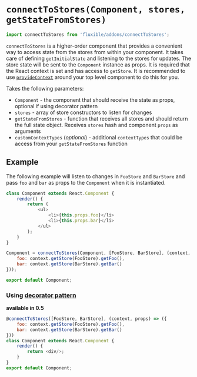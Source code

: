 # `connectToStores(Component, stores, getStateFromStores)`

```js
import connectToStores from 'fluxible/addons/connectToStores';
```

`connectToStores` is a higher-order component that provides a convenient way to access state from the stores from within your component. It takes care of defining `getInitialState` and listening to the stores for updates. The store state will be sent to the `Component` instance as props. It is required that the React context is set and has access to `getStore`. It is recommended to use [`provideContext`](provideContext.md) around your top level component to do this for you.

Takes the following parameters:

 * `Component` - the component that should receive the state as props, optional if using decorator pattern
 * `stores` - array of store constructors to listen for changes
 * `getStateFromStores` - function that receives all stores and should return the full state object. Receives `stores` hash and component `props` as arguments
 * `customContextTypes` (*optional*) - additional `contextTypes` that could be access from your `getStateFromStores` function

## Example

The following example will listen to changes in `FooStore` and `BarStore` and pass `foo` and `bar` as props to the `Component` when it is instantiated.

```js
class Component extends React.Component {
    render() {
        return (
            <ul>
                <li>{this.props.foo}</li>
                <li>{this.props.bar}</li>
            </ul>
        );
    }
}

Component = connectToStores(Component, [FooStore, BarStore], (context, props) => ({
    foo: context.getStore(FooStore).getFoo(),
    bar: context.getStore(BarStore).getBar()
}));

export default Component;
```

### Using [decorator pattern](https://github.com/wycats/javascript-decorators)

**available in 0.5**

```js
@connectToStores([FooStore, BarStore], (context, props) => ({
    foo: context.getStore(FooStore).getFoo(),
    bar: context.getStore(BarStore).getBar()
}))
class Component extends React.Component {
    render() {
        return <div/>;
    }
}
export default Component;
```
